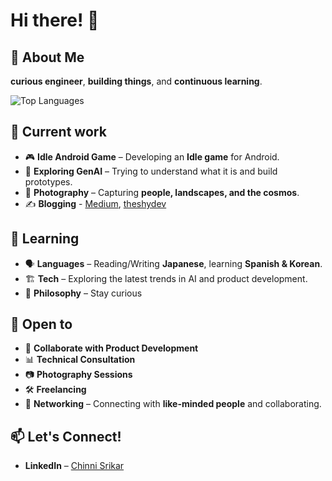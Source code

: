 # Hi there! 👋  

## 🚀 About Me  
**curious engineer**, **building things**, and **continuous learning**.  


![Top Languages](https://github-stats-tau-one.vercel.app/summary?username=the-shy-dev&layout=pie&max_items=10)

## 🔭 Current work  
- 🎮 **Idle Android Game** – Developing an **Idle game** for Android.
- 🤖 **Exploring GenAI** – Trying to understand what it is and build prototypes.  
- 📸 **Photography** – Capturing **people, landscapes, and the cosmos**.  
- ✍️ **Blogging** - [Medium](https://medium.com/@theshydev), [theshydev](https://blog.theshydev.com)

## 🌱 Learning  
- 🗣️ **Languages** – Reading/Writing **Japanese**, learning **Spanish & Korean**.  
- 🏗️ **Tech** – Exploring the latest trends in AI and product development.  
- 🤔 **Philosophy** – Stay curious  

## 👯 Open to  
- 🚀 **Collaborate with Product Development**  
- 📊 **Technical Consultation**  
- 📷 **Photography Sessions**  
- 🛠 **Freelancing**  
- 🔗 **Networking** – Connecting with **like-minded people** and collaborating.  

## 📫 Let's Connect!  
- **LinkedIn** – [Chinni Srikar](https://www.linkedin.com/in/chinni-srikar-a-54b29816b/)  
